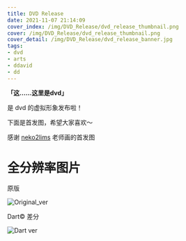 ```yaml
---
title: DVD Release
date: 2021-11-07 21:14:09
cover_index: /img/DVD_Release/dvd_release_thumbnail.png
cover: /img/DVD_Release/dvd_release_thumbnail.png
cover_detail: /img/DVD_Release/dvd_release_banner.jpg
tags: 
- dvd
- arts
- ddavid
- dd
---
```


**「这……这里是dvd」**

是 dvd 的虚拟形象发布啦！

下面是首发图，希望大家喜欢～

感谢 [neko2lims](https://twitter.com/neko2lims) 老师画的首发图

# 全分辨率图片

原版

![Original_ver](/img/DVD_Release/dvd_release.png)

Dart© 差分

![Dart ver](/img/DVD_Release/dvd_release_dart.png)